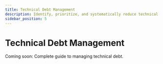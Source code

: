 ```yaml
---
title: Technical Debt Management
description: Identify, prioritize, and systematically reduce technical debt
sidebar_position: 5
---
```


# Technical Debt Management

Coming soon: Complete guide to managing technical debt.
